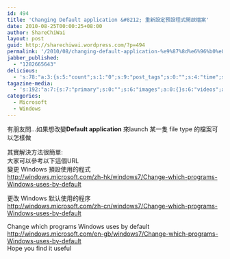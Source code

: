 ```yaml
---
id: 494
title: 'Changing Default application &#8212; 重新設定預設程式開啟檔案'
date: 2010-08-25T00:00:25+08:00
author: ShareChiWai
layout: post
guid: http://sharechiwai.wordpress.com/?p=494
permalink: '/2010/08/changing-default-application-%e9%87%8d%e6%96%b0%e8%a8%ad%e5%ae%9a%e9%a0%90%e8%a8%ad%e7%a8%8b%e5%bc%8f%e9%96%8b%e5%95%9f%e6%aa%94%e6%a1%88/'
jabber_published:
  - "1282665643"
delicious:
  - 's:78:"a:3:{s:5:"count";s:1:"0";s:9:"post_tags";s:0:"";s:4:"time";s:10:"1282739637";}";'
tagazine-media:
  - 's:192:"a:7:{s:7:"primary";s:0:"";s:6:"images";a:0:{}s:6:"videos";a:0:{}s:11:"image_count";s:1:"0";s:6:"author";s:8:"15700447";s:7:"blog_id";s:8:"15180134";s:9:"mod_stamp";s:19:"2010-08-22 20:38:44";}";'
categories:
  - Microsoft
  - Windows
---
```

有朋友問&#8230;如果想改變**Default application** 來launch 某一隻 file type 的檔案可以怎樣做

其實解決方法很簡單:  
大家可以參考以下這個URL  
變更 Windows 預設使用的程式  
<http://windows.microsoft.com/zh-hk/windows7/Change-which-programs-Windows-uses-by-default>

更改 Windows 默认使用的程序  
<http://windows.microsoft.com/zh-cn/windows7/Change-which-programs-Windows-uses-by-default>

Change which programs Windows uses by default  
<http://windows.microsoft.com/en-gb/windows7/Change-which-programs-Windows-uses-by-default>  
Hope you find it useful